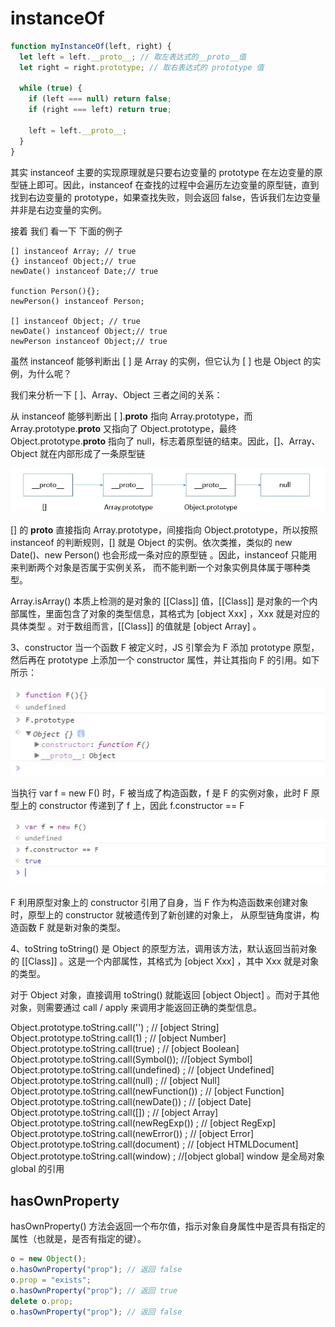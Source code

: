 # instanceOf

```js
function myInstanceOf(left, right) {
  let left = left.__proto__; // 取左表达式的__proto__值
  let right = right.prototype; // 取右表达式的 prototype 值

  while (true) {
    if (left === null) return false;
    if (right === left) return true;

    left = left.__proto__;
  }
}
```

其实 instanceof 主要的实现原理就是只要右边变量的 prototype 在左边变量的原型链上即可。因此，instanceof 在查找的过程中会遍历左边变量的原型链，直到找到右边变量的 prototype，如果查找失败，则会返回 false，告诉我们左边变量并非是右边变量的实例。

接着 我们 看一下 下面的例子

```JS
[] instanceof Array; // true
{} instanceof Object;// true
newDate() instanceof Date;// true

function Person(){};
newPerson() instanceof Person;

[] instanceof Object; // true
newDate() instanceof Object;// true
newPerson instanceof Object;// true
```

虽然 instanceof 能够判断出 [ ] 是 Array 的实例，但它认为 [ ] 也是 Object 的实例，为什么呢？

我们来分析一下 [ ]、Array、Object 三者之间的关系：

从 instanceof 能够判断出 [ ].**proto** 指向 Array.prototype，而 Array.prototype.**proto** 又指向了 Object.prototype，最终 Object.prototype.**proto** 指向了 null，标志着原型链的结束。因此，[]、Array、Object 就在内部形成了一条原型链

![原型链](./0081Kckwgy1gkl7vr590fj30mg037glf.webp)

[] 的 **proto** 直接指向 Array.prototype，间接指向 Object.prototype，所以按照 instanceof 的判断规则，[] 就是 Object 的实例。依次类推，类似的 new Date()、new Person() 也会形成一条对应的原型链 。因此，instanceof 只能用来判断两个对象是否属于实例关系， 而不能判断一个对象实例具体属于哪种类型。

Array.isArray() 本质上检测的是对象的 [[Class]] 值，[[Class]] 是对象的一个内部属性，里面包含了对象的类型信息，其格式为 [object Xxx] ，Xxx 就是对应的具体类型 。对于数组而言，[[Class]] 的值就是 [object Array] 。

3、constructor
当一个函数 F 被定义时，JS 引擎会为 F 添加 prototype 原型，然后再在 prototype 上添加一个 constructor 属性，并让其指向 F 的引用。如下所示：

![Constructor](./0081Kckwgy1gkl8i4jepjj30ea041744.webp)

当执行 var f = new F() 时，F 被当成了构造函数，f 是 F 的实例对象，此时 F 原型上的 constructor 传递到了 f 上，因此 f.constructor == F

![指向 constrocutor](./0081Kckwgy1gkl8izjctfj30fi037gle.webp)

F 利用原型对象上的 constructor 引用了自身，当 F 作为构造函数来创建对象时，原型上的 constructor 就被遗传到了新创建的对象上， 从原型链角度讲，构造函数 F 就是新对象的类型。

4、toString
toString() 是 Object 的原型方法，调用该方法，默认返回当前对象的 [[Class]] 。这是一个内部属性，其格式为 [object Xxx] ，其中 Xxx 就是对象的类型。

对于 Object 对象，直接调用 toString() 就能返回 [object Object] 。而对于其他对象，则需要通过 call / apply 来调用才能返回正确的类型信息。

Object.prototype.toString.call('') ; // [object String]
Object.prototype.toString.call(1) ; // [object Number]
Object.prototype.toString.call(true) ; // [object Boolean]
Object.prototype.toString.call(Symbol()); //[object Symbol]
Object.prototype.toString.call(undefined) ; // [object Undefined]
Object.prototype.toString.call(null) ; // [object Null]
Object.prototype.toString.call(newFunction()) ; // [object Function]
Object.prototype.toString.call(newDate()) ; // [object Date]
Object.prototype.toString.call([]) ; // [object Array]
Object.prototype.toString.call(newRegExp()) ; // [object RegExp]
Object.prototype.toString.call(newError()) ; // [object Error]
Object.prototype.toString.call(document) ; // [object HTMLDocument]
Object.prototype.toString.call(window) ; //[object global] window 是全局对象 global 的引用

## hasOwnProperty

hasOwnProperty() 方法会返回一个布尔值，指示对象自身属性中是否具有指定的属性（也就是，是否有指定的键）。

```js
o = new Object();
o.hasOwnProperty("prop"); // 返回 false
o.prop = "exists";
o.hasOwnProperty("prop"); // 返回 true
delete o.prop;
o.hasOwnProperty("prop"); // 返回 false
```
